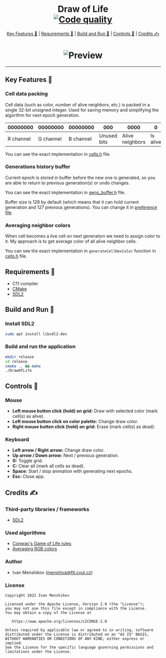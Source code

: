 <h1 align="center">
    Draw of Life<br>
    <a href="https://www.codacy.com/gh/menshiva/draw-of-life/dashboard?utm_source=github.com&amp;utm_medium=referral&amp;utm_content=menshiva/draw-of-life&amp;utm_campaign=Badge_Grade">
        <img alt="Code quality"
            src="https://app.codacy.com/project/badge/Grade/737cc72a9a0d45ba8ac49d29b3ddd968">
    </a>
</h1>
<p align="center">
    <a href="#key-features-">Key Features 🍪</a> |
    <a href="#requirements-">Requirements 🧬</a> |
    <a href="#build-and-run-">Build and Run 🚀</a> |
    <a href="#controls-">Controls 📃</a> |
    <a href="#credits-">Credits ✍</a>
</p>
<h1 align="center"><img src="demo/demo.gif" alt="Preview"></h1>

----

## Key Features 🍪

### Cell data packing
Cell data (such as color, number of alive neighbors, etc.) is packed in a single 32-bit unsigned integer.
Used for saving memory and simplifying the algorithm for next epoch generation.

| 00000000  | 00000000  | 00000000  | 000         | 0000            | 0        |
|-----------|-----------|-----------|-------------|-----------------|----------|
| R channel | G channel | B channel | Unused bits | Alive neighbors | Is alive |

You can see the exact implementation in [cells.h](src/cells.h) file.

### Generations history buffer

Current epoch is stored in buffer before the new one is generated, so you are able to return to previous generation(s)
or undo changes.

You can see the exact implementation in [gens_buffer.h](src/gens_buffer.h) file.

Buffer size is 128 by default (which means that it can hold current generation and 127 previous generations).
You can change it in [preference file](src/prefs.h).

### Averaging neighbor colors

When cell becomes a live cell on next generation we need to assign color to it. My approach is to get average color
of all alive neighbor cells.

You can see the exact implementation in `generateCellHexColor` function in [cells.h](src/cells.h) file.

## Requirements 🧬

* C11 compiler
* [CMake](https://cmake.org/)
* [SDL2](https://www.libsdl.org/)

## Build and Run 🚀

### Install SDL2

```bash
sudo apt install libsdl2-dev
```

### Build and run the application

```bash
mkdir release
cd release
cmake .. && make
./DrawOfLife
```

## Controls 📃

### Mouse
* **Left mouse button click (hold) on grid:** Draw with selected color (mark cell(s) as alive).
* **Left mouse button click on color palette:** Change draw color.
* **Right mouse button click (hold) on grid:** Erase (mark cell(s) as dead).

### Keyboard
* **Left arrow / Right arrow:** Change draw color.
* **Up arrow / Down arrow:** Next / previous generation.
* **G:** Toggle grid.
* **C:** Clear all (mark all cells as dead).
* **Space:** Start / stop animation with generating next epochs.
* **Esc:** Close app.

## Credits ✍

### Third-party libraries / frameworks

* [SDL2](https://www.libsdl.org/)

### Used algorithms

* [Conway's Game of Life rules](https://en.wikipedia.org/wiki/Conway%27s_Game_of_Life)
* [Averaging RGB colors](https://sighack.com/post/averaging-rgb-colors-the-right-way)

### Author

* Ivan Menshikov (menshiva@fit.cvut.cz)

### License

```text
Copyright 2022 Ivan Menshikov

Licensed under the Apache License, Version 2.0 (the "License");
you may not use this file except in compliance with the License.
You may obtain a copy of the License at

   https://www.apache.org/licenses/LICENSE-2.0

Unless required by applicable law or agreed to in writing, software
distributed under the License is distributed on an "AS IS" BASIS,
WITHOUT WARRANTIES OR CONDITIONS OF ANY KIND, either express or implied.
See the License for the specific language governing permissions and
limitations under the License.
```
